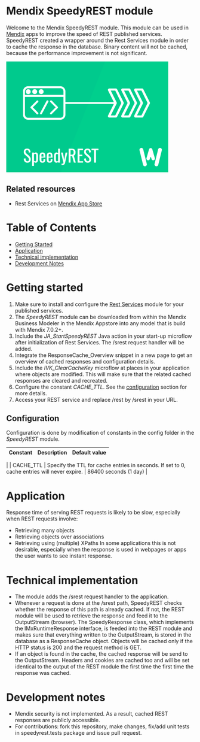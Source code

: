 # Mendix SpeedyREST module

Welcome to the Mendix SpeedyREST module. This module can be used in [Mendix](http://www.mendix.com) apps to improve the speed of REST published services. SpeedyREST created a wrapper around the Rest Services module in order to cache the response in the database. Binary content will not be cached, because the performance improvement is not significant.

![SpeedyREST logo][1]

## Related resources
* Rest Services on [Mendix App Store](https://appstore.home.mendix.com/link/app/997/Mendix/Rest-Services)

# Table of Contents

* [Getting Started](#getting-started)
* [Application](#application)
* [Technical implementation](#technical-implementation)
* [Development Notes](#development-notes)

# Getting started
1. Make sure to install and configure the [Rest Services](#related-resources) module for your published services.
2. The *SpeedyREST* module can be downloaded from within the Mendix Business Modeler in the Mendix Appstore into any model that is build with Mendix 7.0.2+.
3. Include the *JA_StartSpeedyREST* Java action in your start-up microflow after initialization of Rest Services. The /srest request handler will be added.
4. Integrate the ResponseCache_Overview snippet in a new page to get an overview of cached responses and configuration details.
5. Include the *IVK_ClearCacheKey* microflow at places in your application where objects are modified. This will make sure that the related cached responses are cleared and recreated.
6. Configure the constant *CACHE_TTL*. See the [configuration](#configuration) section for more details.
7. Access your REST service and replace /rest by /srest in your URL.

## Configuration
Configuration is done by modification of constants in the config folder in the *SpeedyREST* module.

| Constant | Description | Default value |
| ------------ | ------------- | ------------- |
|
| CACHE_TTL | Specify the TTL for cache entries in seconds. If set to 0, cache entries will never expire. | 86400 seconds (1 day) |

# Application
Response time of serving REST requests is likely to be slow, especially when REST requests involve:
* Retrieving many objects
* Retrieving objects over associations
* Retrieving using (multiple) XPaths
In some applications this is not desirable, especially when the response is used in webpages or apps the user wants to see instant response.

# Technical implementation
* The module adds the /srest request handler to the application. 
* Whenever a request is done at the /srest path, SpeedyREST checks whether the response of this path is already cached. If not, the REST module will be used to retrieve the response and feed it to the OutputStream (browser). The SpeedyResponse class, which implements the IMxRuntimeResponse interface, is feeded into the REST module and makes sure that everything written to the OutputStream, is stored in the database as a ResponseCache object. Objects will be cached only if the HTTP status is 200 and the request method is GET.
* If an object is found in the cache, the cached response will be send to the OutputStream. Headers and cookies are cached too and will be set identical to the output of the REST module the first time the first time the response was cached.

# Development notes
* Mendix security is not implemented. As a result, cached REST responses are publicly accessible.
* For contributions: fork this repository, make changes, fix/add unit tests in speedyrest.tests package and issue pull request.

 [1]: docs/logo.png